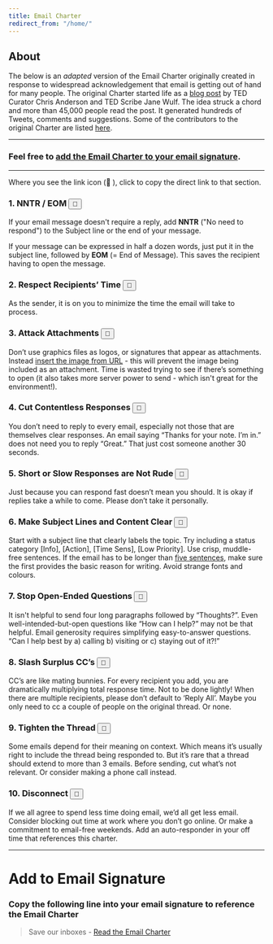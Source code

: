 ```yaml
---
title: Email Charter
redirect_from: "/home/"
---
```

## About
The below is an *adapted* version of the Email Charter originally created in response to widespread acknowledgement that email is getting out of hand for many people. The original Charter started life as a [blog post](http://web.archive.org/web/20150315012653/http://tedchris.posthaven.com/help-create-an-email-charter) by TED Curator Chris Anderson and TED Scribe Jane Wulf. The idea struck a chord and more than 45,000 people read the post. It generated hundreds of Tweets, comments and suggestions. Some of the contributors to the original Charter are listed [here](http://web.archive.org/web/20150315012653/http://emailcharter.org/comments.html).

---

### Feel free to [add the Email Charter to your email signature](#add-to-email-signature).

---

Where you see the link icon (🔗 ), click to copy the direct link to that section.

### 1. NNTR / EOM <input id="link1" type="button" value="🔗" title="Click to Copy"/>
If your email message doesn't require a reply, add **NNTR** ("No need to respond") to the Subject line or the end of your message.

If your message can be expressed in half a dozen words, just put it in the subject line, followed by **EOM** (= End of Message). This saves the recipient having to open the message.

### 2. Respect Recipients’ Time <input id="link2" type="button" value="🔗" title="Click to Copy"/>
As the sender, it is on you to minimize the time the email will take to process.

### 3. Attack Attachments <input id="link3" type="button" value="🔗" title="Click to Copy"/>
Don’t use graphics files as logos, or signatures that appear as attachments. Instead [insert the image from URL](https://www.mail-signatures.com/articles/insert-internetlinked-image-outlook-signature/) - this will prevent the image being included as an attachment. Time is wasted trying to see if there’s something to open (it also takes more server power to send - which isn't great for the environment!).

### 4. Cut Contentless Responses <input id="link4" type="button" value="🔗" title="Click to Copy"/>
You don’t need to reply to every email, especially not those that are themselves clear responses. An email saying “Thanks for your note. I’m in.” does not need you to reply “Great.” That just cost someone another 30 seconds.

### 5. Short or Slow Responses are Not Rude <input id="link5" type="button" value="🔗" title="Click to Copy"/>
Just because you can respond fast doesn’t mean you should. It is okay if replies take a while to come. Please don’t take it personally.

### 6. Make Subject Lines and Content Clear <input id="link6" type="button" value="🔗" title="Click to Copy"/>
Start with a subject line that clearly labels the topic. Try including a status category [Info], [Action], [Time Sens], [Low Priority]. Use crisp, muddle-free sentences. If the email has to be longer than [five sentences](http://five.sentenc.es/), make sure the first provides the basic reason for writing. Avoid strange fonts and colours.

### 7. Stop Open-Ended Questions <input id="link7" type="button" value="🔗" title="Click to Copy"/>
It isn't helpful to send four long paragraphs followed by “Thoughts?”. Even well-intended-but-open questions like “How can I help?” may not be that helpful. Email generosity requires simplifying easy-to-answer questions. “Can I help best by a) calling b) visiting or c) staying out of it?!”

### 8. Slash Surplus CC’s <input id="link8" type="button" value="🔗" title="Click to Copy"/>
CC’s are like mating bunnies. For every recipient you add, you are dramatically multiplying total response time. Not to be done lightly! When there are multiple recipients, please don’t default to ‘Reply All’. Maybe you only need to cc a couple of people on the original thread. Or none.

### 9. Tighten the Thread <input id="link9" type="button" value="🔗" title="Click to Copy"/>
Some emails depend for their meaning on context. Which means it’s usually right to include the thread being responded to. But it’s rare that a thread should extend to more than 3 emails. Before sending, cut what’s not relevant. Or consider making a phone call instead.

### 10. Disconnect <input id="link10" type="button" value="🔗" title="Click to Copy"/>
If we all agree to spend less time doing email, we’d all get less email. Consider blocking out time at work where you don’t go online. Or make a commitment to email-free weekends. Add an auto-responder in your off time that references this charter.

---

# Add to Email Signature 

### Copy the following line into your email signature to reference the Email Charter

> Save our inboxes - [Read the Email Charter](https://email-charter.github.io/)
